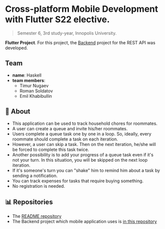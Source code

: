 # Cross-platform Mobile Development with Flutter S22 elective.

> Semester 6, 3rd study-year, Innopolis University.

**Flutter Project**. For this project, the [Backend](https://github.com/InnoQueue/Backend) project for the REST API was developed.

## Team
- **name**: Haskell
- **team members**:
    - Timur Nugaev
    - Roman Soldatov
    - Emil Khabibullin

## 📌 About
- This application can be used to track household chores for roommates.
- A user can create a queue and invite his/her roommates.
- Users complete a queue task one by one in a loop. So, ideally, every roommate should complete a task on each iteration.
- However, a user can skip a task. Then on the next iteration, he/she will be forced to complete this task twice.
- Another possibility is to add your progress of a queue task even if it's not your turn. In this situation, you will be skipped on the next loop iteration.
- If it's someone's turn you can "shake" him to remind him about a task by sending a notification.
- You can track expenses for tasks that require buying something.
- No registration is needed.

## 📊 Repositories
- The [README repository](https://github.com/InnoQueue/Mobile)
- The Backend project which mobile application uses is [in this repository](https://github.com/InnoQueue/Backend)
